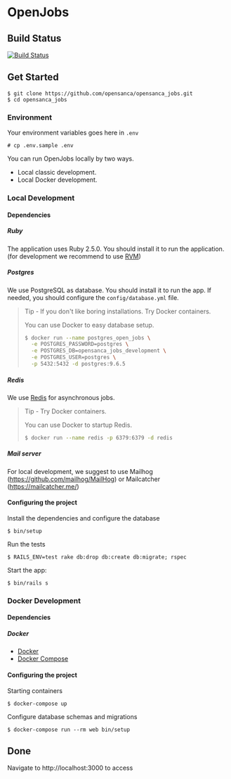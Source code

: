 # OpenJobs

## Build Status

[![Build Status](https://semaphoreci.com/api/v1/duduribeiro/opensanca_jobs/branches/master/badge.svg)](https://semaphoreci.com/duduribeiro/opensanca_jobs)

## Get Started

```
$ git clone https://github.com/opensanca/opensanca_jobs.git
$ cd opensanca_jobs
```

### Environment

Your environment variables goes here in `.env`

```
# cp .env.sample .env
```

You can run OpenJobs locally by two ways. 
- Local classic development.
- Local Docker development.

### Local Development

#### Dependencies

##### Ruby

The application uses Ruby 2.5.0. You should install it to run the application. (for development we recommend to use [RVM](https://rvm.io/))

##### Postgres

We use PostgreSQL as database. You should install it to run the app.
If needed, you should configure the `config/database.yml` file.

> Tip - If you don't like boring installations. Try Docker containers.
>
> You can use Docker to easy database setup.
> ```bash
> $ docker run --name postgres_open_jobs \
>   -e POSTGRES_PASSWORD=postgres \
>   -e POSTGRES_DB=opensanca_jobs_development \
>   -e POSTGRES_USER=postgres \
>   -p 5432:5432 -d postgres:9.6.5
> ```

##### Redis

We use [Redis](https://redis.io/) for asynchronous jobs.

> Tip - Try Docker containers.
>
> You can use Docker to startup Redis.
> ```bash
> $ docker run --name redis -p 6379:6379 -d redis
> ``` 


##### Mail server

For local development, we suggest to use Mailhog (https://github.com/mailhog/MailHog) or Mailcatcher (https://mailcatcher.me/)

#### Configuring the project

Install the dependencies and configure the database

```
$ bin/setup
```

Run the tests
```
$ RAILS_ENV=test rake db:drop db:create db:migrate; rspec
```

Start the app:

```
$ bin/rails s
```

### Docker Development

#### Dependencies

##### Docker

+ [Docker](https://docs.docker.com/install/)
+ [Docker Compose](https://docs.docker.com/compose/install/)

#### Configuring the project

Starting containers

```
$ docker-compose up
```

Configure database schemas and migrations

```
$ docker-compose run --rm web bin/setup
```

## Done

Navigate to http://localhost:3000 to access
